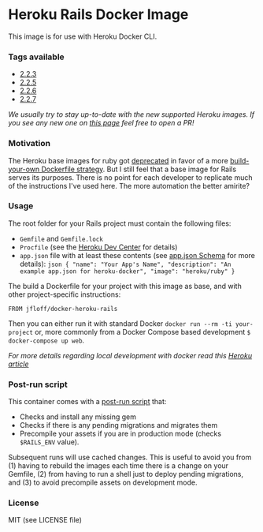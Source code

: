 # Heroku Rails Docker Image

This image is for use with Heroku Docker CLI.

### Tags available

* [2.2.3](2.2.3/Dockerfile)
* [2.2.5](2.2.5/Dockerfile)
* [2.2.6](2.2.6/Dockerfile)
* [2.2.7](2.2.7/Dockerfile)

_We usually try to stay up-to-date with the new supported Heroku images. If you see any new one on [this page](https://devcenter.heroku.com/articles/ruby-support#supported-runtimes) feel free to open a PR!_

### Motivation
The Heroku base images for ruby got [deprecated](https://github.com/heroku/docker-ruby) in favor of a more [build-your-own Dockerfile strategy](https://devcenter.heroku.com/articles/local-development-with-docker-compose). But I still feel that a base image for Rails serves its purposes. There is no point for each developer to replicate much of the instructions I've used here. The more automation the better amirite?

### Usage
The root folder for your Rails project must contain the following files:
* `Gemfile` and `Gemfile.lock`
* `Procfile` (see the [Heroku Dev Center](https://devcenter.heroku.com/articles/procfile) for details)
* `app.json` file with at least these contents (see [app.json Schema](https://devcenter.heroku.com/articles/app-json-schema) for more details):
      ```json
      {
        "name": "Your App's Name",
        "description": "An example app.json for heroku-docker",
        "image": "heroku/ruby"
      }
      ```

The build a Dockerfile for your project with this image as base, and with other project-specific instructions:
```docker
FROM jfloff/docker-heroku-rails
```

Then you can either run it with standard Docker `docker run --rm -ti your-project` or, more commonly from a Docker Compose based development `$ docker-compose up web`.

_For more details regarding local development with docker read this [Heroku article](https://devcenter.heroku.com/articles/local-development-with-docker-compose)_

### Post-run script
This container comes with a [post-run script](init.sh) that:
- Checks and install any missing gem
- Checks if there is any pending migrations and migrates them
- Precompile your assets if you are in production mode (checks `$RAILS_ENV` value).

Subsequent runs will use cached changes. This is useful to avoid you from (1) having to rebuild the images each time there is a change on your Gemfile, (2) from having to run a shell just to deploy pending migrations, and (3) to avoid precompile assets on development mode.

### License

MIT (see LICENSE file)
